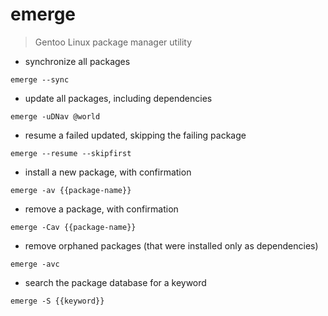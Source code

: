 # emerge

> Gentoo Linux package manager utility

- synchronize all packages

`emerge --sync`

- update all packages, including dependencies

`emerge -uDNav @world`

- resume a failed updated, skipping the failing package

`emerge --resume --skipfirst`

- install a new package, with confirmation

`emerge -av {{package-name}}`

- remove a package, with confirmation

`emerge -Cav {{package-name}}`

- remove orphaned packages (that were installed only as dependencies)

`emerge -avc`

- search the package database for a keyword

`emerge -S {{keyword}}`
